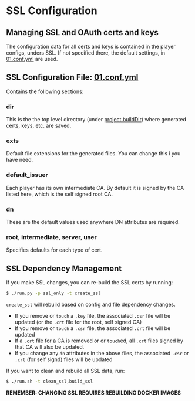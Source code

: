 # SSL Configuration

## Managing SSL and OAuth certs and keys
The configuration data for all certs and keys is contained in the player
configs, unders SSL.  If not specified there, the default settings, in
[01.conf.yml](01.conf.yml) are used.

## SSL Configuration File: [01.conf.yml](01.conf.yml)
Contains the following sections:
### dir
This is the the top level directory (under [project.buildDir](../conf.d/project.d/00.yml))
where generated certs, keys, etc. are saved.

### exts
Default file extensions for the generated files.  You can change this i you have need.

### default_issuer
Each player has its own intermediate CA.  By default it is signed by the CA listed
here, which is the self signed root CA.

### dn
These are the default values used anywhere DN attributes are required.

### root, intermediate, server, user
Specifies defaults for each type of cert.


## SSL Dependency Management
If you make SSL changes,  you can re-build the
SSL certs by running:

```bash
$ ./run.py -p ssl_only -t create_ssl
```
`create_ssl` will rebuild based on config and file dependency changes.

- If you remove or `touch` a `.key` file, the associated `.csr` file will be updated (or the
`.crt` file for the root, self signed CA)
- If you remove or `touch` a `.csr` file, the associated `.crt` file will be updated
- If a `.crt` file for a CA is removed or  or `touch`ed, all `.crt` files signed by that CA will
also be updated.
- If you change any `dn` attributes in the above files, the associated `.csr` or
`.crt` (for self signd) files will be updated

If you want to clean and rebuild all SSL data, run:
```bash
$ ./run.sh -t clean_ssl,build_ssl
```
**REMEMBER:  CHANGING SSL REQUIRES REBUILDING DOCKER IMAGES**

